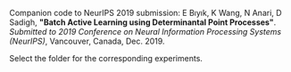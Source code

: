Companion code to NeurIPS 2019 submission:
E Bıyık, K Wang, N Anari, D Sadigh, **"Batch Active Learning using Determinantal Point Processes"**. _Submitted to_ *2019 Conference on Neural Information Processing Systems (NeurIPS)*, Vancouver, Canada, Dec. 2019.

Select the folder for the corresponding experiments.
